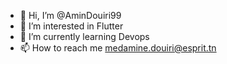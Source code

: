 - 👋 Hi, I’m @AminDouiri99
- 👀 I’m interested in Flutter
- 🌱 I’m currently learning Devops
- 📫 How to reach me medamine.douiri@esprit.tn
